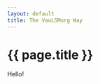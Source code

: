 ```yaml
---
layout: default
title: The VauLSMorg Way
---
```


[comment]: # (This is the most platform independent comment)

# {{ page.title }}

Hello!
